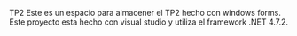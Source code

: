 TP2
Este es un espacio para almacener el TP2 hecho con windows forms. Este proyecto esta hecho con visual studio y utiliza el framework .NET 4.7.2.
